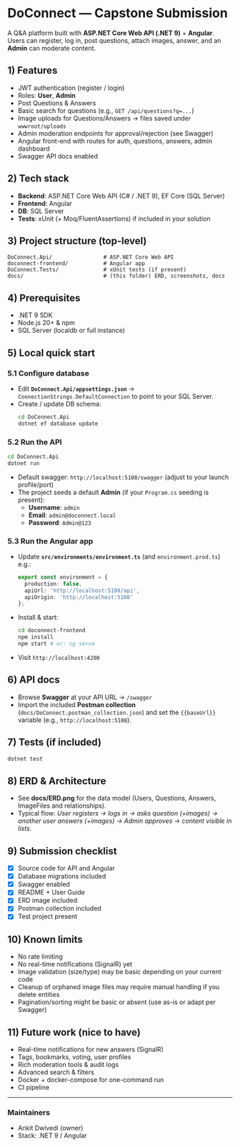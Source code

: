 # DoConnect — Capstone Submission

A Q&A platform built with **ASP.NET Core Web API (.NET 9)** + **Angular**. Users can register, log in, post questions, attach images, answer, and an **Admin** can moderate content.



## 1) Features 
- JWT authentication (register / login)
- Roles: **User**, **Admin**
- Post Questions & Answers
- Basic search for questions (e.g., `GET /api/questions?q=...`)
- Image uploads for Questions/Answers → files saved under `wwwroot/uploads`
- Admin moderation endpoints for approval/rejection (see Swagger)
- Angular front-end with routes for auth, questions, answers, admin dashboard
- Swagger API docs enabled

## 2) Tech stack
- **Backend**: ASP.NET Core Web API (C# / .NET 9), EF Core (SQL Server)
- **Frontend**: Angular
- **DB**: SQL Server
- **Tests**: xUnit (+ Moq/FluentAssertions) if included in your solution

## 3) Project structure (top-level)
```
DoConnect.Api/                # ASP.NET Core Web API
doconnect-frontend/           # Angular app
DoConnect.Tests/              # xUnit tests (if present)
docs/                         # (this folder) ERD, screenshots, docs
```

## 4) Prerequisites
- .NET 9 SDK
- Node.js 20+ & npm
- SQL Server (localdb or full instance)

## 5) Local quick start

### 5.1 Configure database
- Edit **`DoConnect.Api/appsettings.json`** → `ConnectionStrings.DefaultConnection` to point to your SQL Server.
- Create / update DB schema:
  ```bash
  cd DoConnect.Api
  dotnet ef database update
  ```

### 5.2 Run the API
```bash
cd DoConnect.Api
dotnet run
```
- Default swagger: `http://localhost:5108/swagger` (adjust to your launch profile/port)
- The project seeds a default **Admin** (if your `Program.cs` seeding is present):
  - **Username**: `admin`
  - **Email**: `admin@doconnect.local`
  - **Password**: `Admin@123`

### 5.3 Run the Angular app
- Update **`src/environments/environment.ts`** (and `environment.prod.ts`) e.g.:
  ```ts
  export const environment = {
    production: false,
    apiUrl: 'http://localhost:5108/api',
    apiOrigin: 'http://localhost:5108'
  };
  ```
- Install & start:
  ```bash
  cd doconnect-frontend
  npm install
  npm start # or: ng serve
  ```
- Visit `http://localhost:4200`

## 6) API docs
- Browse **Swagger** at your API URL → `/swagger`
- Import the included **Postman collection** (`docs/DoConnect.postman_collection.json`) and set the `{{baseUrl}}` variable (e.g., `http://localhost:5108`).

## 7) Tests (if included)
```bash
dotnet test
```

## 8) ERD & Architecture
- See **docs/ERD.png** for the data model (Users, Questions, Answers, ImageFiles and relationships).
- Typical flow: *User registers → logs in → asks question (+images) → another user answers (+images) → Admin approves → content visible in lists*.

## 9) Submission checklist
- [x] Source code for API and Angular
- [x] Database migrations included
- [x] Swagger enabled
- [x] README + User Guide 
- [x] ERD image included
- [x] Postman collection included
- [x] Test project present 

## 10) Known limits 
- No rate limiting
- No real-time notifications (SignalR) yet
- Image validation (size/type) may be basic depending on your current code
- Cleanup of orphaned image files may require manual handling if you delete entities
- Pagination/sorting might be basic or absent (use as-is or adapt per Swagger)

## 11) Future work (nice to have)
- Real-time notifications for new answers (SignalR)
- Tags, bookmarks, voting, user profiles
- Rich moderation tools & audit logs
- Advanced search & filters
- Docker + docker-compose for one-command run
- CI pipeline

---

### Maintainers
- Ankit Dwivedi (owner)
- Stack: .NET 9 / Angular
